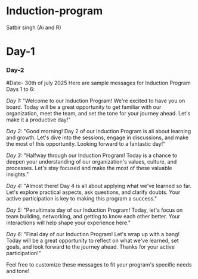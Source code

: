 # Induction-program
Satbir singh  (Ai and R) 
# Day-1
### Day-2
#Date- 30th of july 2025
Here are sample messages for Induction Program Days 1 to 6:

*Day 1:*
"Welcome to our Induction Program! We're excited to have you on board. Today will be a great opportunity to get familiar with our organization, meet the team, and set the tone for your journey ahead. Let's make it a productive day!"

*Day 2:*
"Good morning! Day 2 of our Induction Program is all about learning and growth. Let's dive into the sessions, engage in discussions, and make the most of this opportunity. Looking forward to a fantastic day!"

*Day 3:*
"Halfway through our Induction Program! Today is a chance to deepen your understanding of our organization's values, culture, and processes. Let's stay focused and make the most of these valuable insights."

*Day 4:*
"Almost there! Day 4 is all about applying what we've learned so far. Let's explore practical aspects, ask questions, and clarify doubts. Your active participation is key to making this program a success."

*Day 5:*
"Penultimate day of our Induction Program! Today, let's focus on team building, networking, and getting to know each other better. Your interactions will help shape your experience here."

*Day 6:*
"Final day of our Induction Program! Let's wrap up with a bang! Today will be a great opportunity to reflect on what we've learned, set goals, and look forward to the journey ahead. Thanks for your active participation!"

Feel free to customize these messages to fit your program's specific needs and tone!
